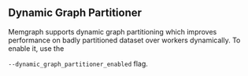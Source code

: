 ## Dynamic Graph Partitioner

Memgraph supports dynamic graph partitioning which improves performance on badly
partitioned dataset over workers dynamically. To enable it, use the

```--dynamic_graph_partitioner_enabled``` flag.
